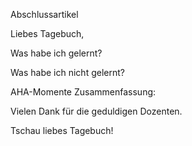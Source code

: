 Abschlussartikel


Liebes Tagebuch,

Was habe ich gelernt?


Was habe ich nicht gelernt?

AHA-Momente Zusammenfassung:


Vielen Dank für die geduldigen Dozenten.

Tschau liebes Tagebuch!


